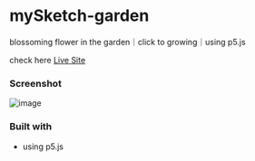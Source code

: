 # mySketch-garden
blossoming flower in the garden｜click to growing｜using p5.js

check here [ Live Site ](https://chia-liu.github.io/garden/)

### Screenshot

![image](https://i.imgur.com/7QNkTly.png)

### Built with
- using p5.js
